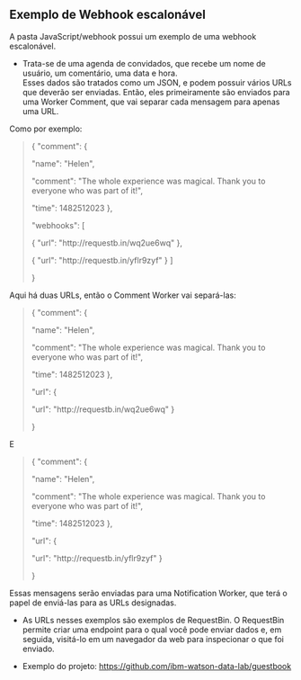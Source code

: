 ## Exemplo de Webhook escalonável

A pasta JavaScript/webhook possui um exemplo de uma webhook escalonável. <br>
* Trata-se de uma agenda de convidados, que recebe um nome de usuário, um comentário, uma data e hora.<br>
Esses dados são tratados como um JSON, e podem possuir vários URLs que deverão ser enviadas. Então, eles primeiramente são enviados para uma Worker Comment, que vai separar cada mensagem para apenas uma URL.

Como por exemplo:

>{ 
>  "comment": {
>   
>    "name": "Helen",
>
>    "comment": "The whole experience was magical.  Thank you to everyone who was part of it!",
>
>    "time": 1482512023
>  },
>
>  "webhooks": [
>
>    {
>      "url": "http:\/\/requestb.in\/wq2ue6wq"
>    },
>
>    {
>      "url": "http:\/\/requestb.in\/yflr9zyf"
>    }
>  ]
>
>}

Aqui há duas URLs, então o Comment Worker vai separá-las:

>{
>  "comment": {
>
>    "name": "Helen",
>
>    "comment": "The whole experience was magical.  Thank you to everyone who was part of it!",
>
>    "time": 1482512023
  },
>  
>  "url": {
>
>    "url": "http:\/\/requestb.in\/wq2ue6wq"
>  }
>
>}


E

>{
>  "comment": {
>
>    "name": "Helen",
>
>    "comment": "The whole experience was magical.  Thank you to everyone who was part of it!",
>
>    "time": 1482512023
>  },
>
>  "url": {
>
>    "url": "http:\/\/requestb.in\/yflr9zyf"
>  }
>
>}

Essas mensagens serão enviadas para uma Notification Worker, que terá o papel de enviá-las para as URLs designadas.
<br>

* As URLs nesses exemplos são exemplos de RequestBin. O RequestBin permite criar uma endpoint para o qual você pode enviar dados e, em seguida, visitá-lo em um navegador da web para inspecionar o que foi enviado.

* Exemplo do projeto: https://github.com/ibm-watson-data-lab/guestbook